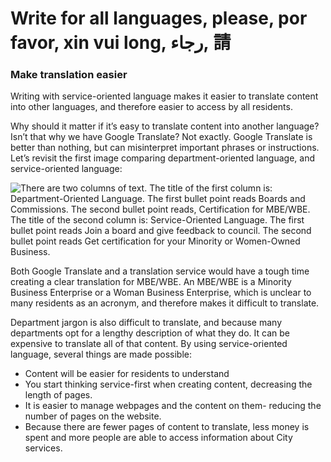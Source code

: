 # Write for all languages, please, por favor, xin vui long, رجاء, 請



### Make translation easier <a id="make-translation-easier"></a>

Writing with service-oriented language makes it easier to translate content into other languages, and therefore easier to access by all residents.

Why should it matter if it’s easy to translate content into another language? Isn’t that why we have Google Translate? Not exactly. Google Translate is better than nothing, but can misinterpret important phrases or instructions. Let’s revisit the first image comparing department-oriented language, and service-oriented language:

![There are two columns of text. The title of the first column is: Department-Oriented Language. The first bullet point reads Boards and Commissions. The second bullet point reads, Certification for MBE/WBE. The title of the second column is: Service-Oriented Language. The first bullet point reads Join a board and give feedback to council. The second bullet point reads Get certification for your Minority or Women-Owned Business.](https://cityofaustin.github.io/digital-services-style-guide/assets/img/comparing-department-oriented-to-service-oriented-language.png)

Both Google Translate and a translation service would have a tough time creating a clear translation for MBE/WBE. An MBE/WBE is a Minority Business Enterprise or a Woman Business Enterprise, which is unclear to many residents as an acronym, and therefore makes it difficult to translate.

Department jargon is also difficult to translate, and because many departments opt for a lengthy description of what they do. It can be expensive to translate all of that content. By using service-oriented language, several things are made possible:

* Content will be easier for residents to understand
* You start thinking service-first when creating content, decreasing the length of pages.
* It is easier to manage webpages and the content on them- reducing the number of pages on the website.
* Because there are fewer pages of content to translate, less money is spent and more people are able to access information about City services.

